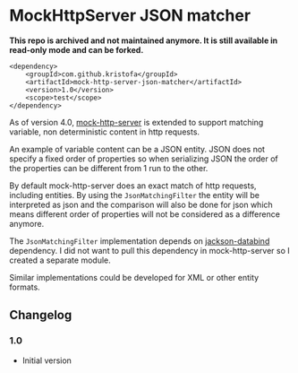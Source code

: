 # MockHttpServer JSON matcher #

**This repo is archived and not maintained anymore. It is still available in read-only mode and can be forked.**

    <dependency>
        <groupId>com.github.kristofa</groupId>
        <artifactId>mock-http-server-json-matcher</artifactId>
        <version>1.0</version>
        <scope>test</scope>
    </dependency>


As of version 4.0, [mock-http-server](https://github.com/kristofa/mock-http-server)
is extended to support matching variable, non deterministic content in http requests.

An example of variable content can be a JSON entity.
JSON does not specify a fixed order of properties so when serializing JSON the order of
the properties can be different from 1 run to the other.

By default mock-http-server does an exact match of http requests, including entities. 
By using the `JsonMatchingFilter` the entity will be interpreted as json and the comparison
will also be done for json which means different order of properties will not be considered
as a difference anymore.

The `JsonMatchingFilter` implementation depends on [jackson-databind](https://github.com/FasterXML/jackson-databind)
dependency. I did not want to pull this dependency in mock-http-server so I created a separate module.

Similar implementations could be developed for XML or other entity formats.

## Changelog ##

### 1.0 ###

+   Initial version
